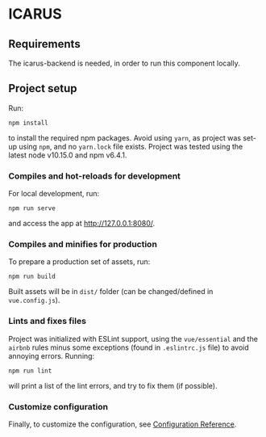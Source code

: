 # ICARUS
## Requirements

The icarus-backend is needed, in order to run this component locally.
## Project setup

Run:
```
npm install
```
 to install the required npm packages. Avoid using `yarn`, as project was set-up using `npm`, and no `yarn.lock` file exists.  Project was tested using the latest node v10.15.0 and npm v6.4.1.

### Compiles and hot-reloads for development

For local development, run:
```
npm run serve
```
and access the app at http://127.0.0.1:8080/.

### Compiles and minifies for production
To prepare a production set of assets, run:
```
npm run build
```
Built assets will be in `dist/` folder (can be changed/defined in `vue.config.js`).

### Lints and fixes files
Project was initialized with ESLint support, using the `vue/essential` and the `airbnb` rules minus some exceptions (found in `.eslintrc.js` file) to avoid annoying errors.  Running:
```
npm run lint
```
will print a list of the lint errors, and try to fix them (if possible).

### Customize configuration
Finally, to customize the configuration, see [Configuration Reference](https://cli.vuejs.org/config/).
